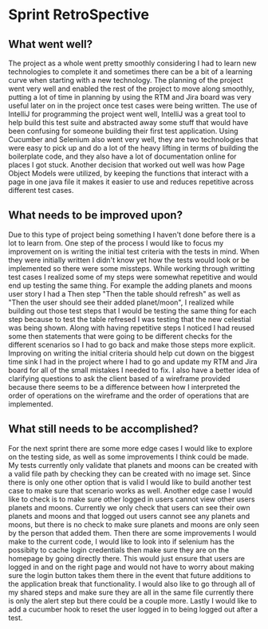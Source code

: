 # Sprint RetroSpective
## What went well?
The project as a whole went pretty smoothly considering I had to learn new technologies to complete it and sometimes there can be a bit of a learning curve when starting with a new technology. The planning of the project went very well and enabled the rest of the project to move along smoothly, putting a lot of time in planning by using the RTM and Jira board was very useful later on in the project once test cases were being written. The use of IntelliJ for programming the project went well, IntelliJ was a great tool to help build this test suite and abstracted away some stuff that would have been confusing for someone building their first test application. Using Cucumber and Selenium also went very well, they are two technologies that were easy to pick up and do a lot of the heavy lifting in terms of building the boilerplate code, and they also have a lot of documentation online for places I got stuck. Another decision that worked out well was how Page Object Models were utilized, by keeping the functions that interact with a page in one java file it makes it easier to use and reduces repetitive across different test cases. 

## What needs to be improved upon?
Due to this type of project being something I haven't done before there is a lot to learn from. One step of the process I would like to focus my improvement on is writing the initial test criteria with the tests in mind. When they were initially written I didn't know yet how the tests would look or be implemented so there were some missteps. While working through writting test cases I realized some of my steps were somewhat repetitive and would end up testing the same thing. For example the adding planets and moons user story I had a Then step "Then the table should refresh" as well as "Then the user should see their added planet/moon", I realized while building out those test steps that I would be testing the same thing for each step because to test the table refresed I was testing that the new celestial was being shown. Along with having repetitive steps I noticed I had reused some then statements that were going to be different checks for the different scenarios so I had to go back and make those steps more explicit. Improving on writing the initial criteria should help cut down on the biggest time sink I had in the project where I had to go and update my RTM and Jira board for all of the small mistakes I needed to fix. I also have a better idea of clarifying questions to ask the client based of a wireframe provided because there seems to be a difference between how I interpreted the order of operations on the wireframe and the order of operations that are implemented. 

## What still needs to be accomplished?
For the next sprint there are some more edge cases I would like to explore on the testing side, as well as some improvements I think could be made. My tests currently only validate that planets and moons can be created with a valid file path by checking they can be created with no image set. Since there is only one other option that is valid I would like to build another test case to make sure that scenario works as well. Another edge case I would like to check is to make sure other logged in users cannot view other users planets and moons. Currently we only check that users can see their own planets and moons and that logged out users cannot see any planets and moons, but there is no check to make sure planets and moons are only seen by the person that added them. Then there are some improvements I would make to the current code, I would like to look into if selenium has the possibity to cache login credentials then make sure they are on the homepage by going directly there. This would just ensure that users are logged in and on the right page and would not have to worry about making sure the login button takes them there in the event that future additions to the application break that functionality. I would also like to go through all of my shared steps and make sure they are all in the same file currently there is only the alert step but there could be a couple more. Lastly I would like to add a cucumber hook to reset the user logged in to being logged out after a test.  